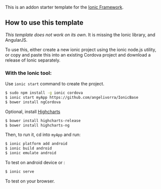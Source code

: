 This is an addon starter template for the [Ionic Framework](http://ionicframework.com/).

## How to use this template

*This template does not work on its own*. It is missing the Ionic library, and AngularJS.

To use this, either create a new ionic project using the ionic node.js utility, or copy and paste this into an existing Cordova project and download a release of Ionic separately.

### With the Ionic tool:

Use `ionic start` command to create the project. 

```bash
$ sudo npm install -g ionic cordova
$ ionic start myApp https://github.com/angelivorra/IonicBase
$ bower install ngCordova
```

Optional, install [Highcharts](http://www.highcharts.com/)

```bash
$ bower install highcharts-release
$ bower install highcharts-ng
```

Then, to run it, cd into `myApp` and run:

```bash
$ ionic platform add android
$ ionic build android
$ ionic emulate android
```

To test on android device or :

```bash
$ ionic serve
```

To test on your browser.
